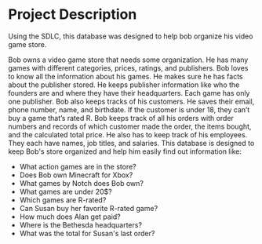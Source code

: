 # Project Description

Using the SDLC, this database was designed to help bob organize his video game store.

Bob owns a video game store that needs some organization. He has many games with different categories, prices, ratings, and publishers. Bob loves to know all the information about his games. He makes sure he has facts about the publisher stored. He keeps publisher information like who the founders are and where they have their headquarters. Each game has only one publisher. Bob also keeps tracks of his customers. He saves their email, phone number, name, and birthdate. If the customer is under 18, they can’t buy a game that’s rated R. Bob keeps track of all his orders with order numbers and records of which customer made the order, the items bought, and the calculated total price. He also has to keep track of his employees. They each have names, job titles, and salaries. This database is designed to keep Bob's store organized
and help him easily find out information like:

  - What action games are in the store? 
  - Does Bob own Minecraft for Xbox?
  -  What games by Notch does Bob own?
  -   What games are under 20$?
   - Which games are R-rated?
  - Can Susan buy her favorite R-rated game?
 - How much does Alan get paid?
  - Where is the Bethesda headquarters?
  -  What was the total for Susan's last order?
